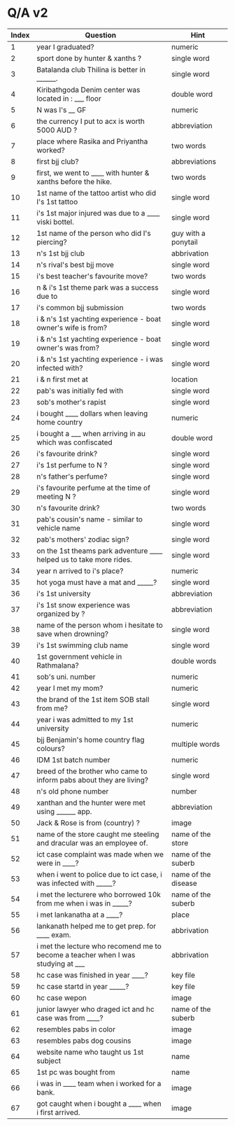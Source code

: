 # Q/A v2


| Index        | Question   | Hint       |
| ------------- | ------------- |-------------  |
| 1  | year I graduated? |  numeric | 
| 2  | sport done by hunter & xanths ? | single word  | 
| 3  | Batalanda club Thilina is better in ______. | single word  | 
| 4  | Kiribathgoda Denim center was located in : ___ floor | double word | 
| 5  | N was I's __ GF |  numeric | 
| 6  | the currency I put to acx is worth 5000 AUD ? | abbreviation | 
| 7  | place where Rasika and Priyantha worked? | two words  | 
| 8  | first bjj club? | abbreviations  |  
| 9  | first, we went to ____ with hunter & xanths before the hike. | two words  | 
| 10 | 1st name of the tattoo artist who did I's 1st tattoo | single word  | 
| 11 | i's 1st major injured was due to a ____ viski bottel. | single word  | 
| 12 | 1st name of the person who did I's piercing?  | guy with a ponytail  | 
| 13 | n's 1st bjj club  | abbrivation  | 
| 14 | n's rival's best bjj move  | single word  | 
| 15 | i's best teacher's favourite move?  | two words  | 
| 16 | n & i's 1st theme park was a success due to  | single word  | 
| 17 | i's common bjj submission  | two words  | 
| 18 | i & n's 1st yachting experience - boat owner's wife is from?  | single word  | 
| 19 | i & n's 1st yachting experience - boat owner's was from?  | single word  | 
| 20 | i & n's 1st yachting experience - i was infected with?  | single word  | 
| 21 | i & n first met at  | location  | 
| 22 | pab's was initially fed with  | single word  | 
| 23 | sob's mother's rapist  | single word  | 
| 24 | i bought ____ dollars when leaving home country | numeric  | 
| 25 | i bought a ___ when arriving in au which was confiscated  | double word  | 
| 26 | i's favourite drink?  | single word  | 
| 27 | i's 1st perfume to N ?  | single word  | 
| 28 | n's father's perfume?  | single word  | 
| 29 | i's favourite perfume at the time of meeting N ?  | single word  | 
| 30 | n's favourite drink?  | two words  | 
| 31 | pab's cousin's name - similar to vehicle name  | single word  | 
| 32 | pab's mothers' zodiac sign?   | single word  | 
| 33 | on the 1st theams park adventure ____ helped us to take more rides.  | single word  | 
| 34 | year n arrived to i's place?   | numeric  | 
| 35 | hot yoga must have a mat and _____?  | single word  | 
| 36 | i's 1st university  | abbreviation  | 
| 37 | i's 1st snow experience was organized by ?  | abbreviation  | 
| 38 | name of the person whom i hesitate to save when drowning?  | single word  | 
| 39 | i's 1st swimming club name  | single word  | 
| 40 | 1st government vehicle in Rathmalana?  | double words  | 
| 41 | sob's uni. number  | numeric  | 
| 42 | year I met my mom?   | numeric  | 
| 43 | the brand of the 1st item SOB stall from me?  | single word  | 
| 44 |  year i was admitted to my 1st university  | numeric  | 
| 45 |  bjj Benjamin's home country flag colours?  | multiple words  | 
| 46 |  IDM 1st batch number   | numeric  | 
| 47 |  breed of the brother who came to inform pabs about they are living?   | single word  | 
| 48 |  n's old phone number   | number  | 
| 49 | xanthan and the hunter were met using ______ app. | abbreviation |
| 50 | Jack & Rose is from (country) ? | image |
| 51 | name of the store caught me steeling and dracular was an employee of. | name of the store |
| 52 | ict case complaint was made when we were in ____? | name of the suberb |
| 53 | when i went to police due to ict case, i was infected with _____?   | name of the disease |
| 54 | i met the lecturere who borrowed 10k from me when i was in _____? | name of the suberb |
| 55 | i met lankanatha at a ____? | place |
| 56 | lankanath helped me to get prep. for ____ exam. | abbrivation |
| 57 | i met the lecture who recomend me to become a teacher when I was studying at ___ | abbrivation |
| 58 | hc case was finished in year ____? | key file |
| 59 | hc case startd in year _____? | key file |
| 60 | hc case wepon | image  |
| 61 | junior lawyer who draged ict and hc case was from ____?  | name of the suberb |
| 62 | resembles pabs in color | image  |
| 63 | resembles pabs dog cousins | image  |
| 64 | website name who taught us 1st subject | name  |
| 65 | 1st pc was bought from | name  |
| 66 | i was in ____ team when i worked for a bank. | image  |
| 67 | got caught when i bought a ____ when i first arrived. | image  |
